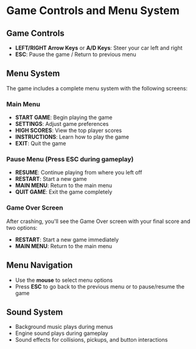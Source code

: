 # Game Controls and Menu System

## Game Controls
- **LEFT/RIGHT Arrow Keys** or **A/D Keys**: Steer your car left and right
- **ESC**: Pause the game / Return to previous menu

## Menu System
The game includes a complete menu system with the following screens:

### Main Menu
- **START GAME**: Begin playing the game
- **SETTINGS**: Adjust game preferences
- **HIGH SCORES**: View the top player scores
- **INSTRUCTIONS**: Learn how to play the game
- **EXIT**: Quit the game

### Pause Menu (Press ESC during gameplay)
- **RESUME**: Continue playing from where you left off
- **RESTART**: Start a new game
- **MAIN MENU**: Return to the main menu
- **QUIT GAME**: Exit the game completely

### Game Over Screen
After crashing, you'll see the Game Over screen with your final score and two options:
- **RESTART**: Start a new game immediately
- **MAIN MENU**: Return to the main menu

## Menu Navigation
- Use the **mouse** to select menu options
- Press **ESC** to go back to the previous menu or to pause/resume the game

## Sound System
- Background music plays during menus
- Engine sound plays during gameplay
- Sound effects for collisions, pickups, and button interactions